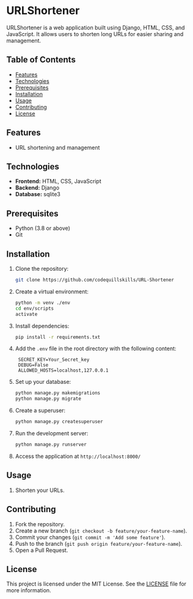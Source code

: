 # URLShortener

URLShortener is a web application built using Django, HTML, CSS, and JavaScript. It allows users to shorten long URLs for easier sharing and management.

## Table of Contents

- [Features](#features)
- [Technologies](#technologies)
- [Prerequisites](#prerequisites)
- [Installation](#installation)
- [Usage](#usage)
- [Contributing](#contributing)
- [License](#license)

## Features

- URL shortening and management

## Technologies

- **Frontend:** HTML, CSS, JavaScript
- **Backend:** Django
- **Database:** sqlite3

## Prerequisites

- Python (3.8 or above)
- Git

## Installation

1. Clone the repository:

   ```bash
   git clone https://github.com/codequillskills/URL-Shortener
   ```

2. Create a virtual environment:

   ```bash
   python -m venv ./env
   cd env/scripts
   activate
   ```

3. Install dependencies:

   ```bash
   pip install -r requirements.txt
   ```

4. Add the `.env` file in the root directory with the following content:

   ```plaintext
    SECRET_KEY=Your_Secret_key
    DEBUG=False
    ALLOWED_HOSTS=localhost,127.0.0.1
   ```

5. Set up your database:

   ```bash
   python manage.py makemigrations
   python manage.py migrate
   ```

6. Create a superuser:

   ```bash
   python manage.py createsuperuser
   ```

7. Run the development server:

   ```bash
   python manage.py runserver
   ```

8. Access the application at `http://localhost:8000/`

## Usage

1. Shorten your URLs.

## Contributing

1. Fork the repository.
2. Create a new branch (`git checkout -b feature/your-feature-name`).
3. Commit your changes (`git commit -m 'Add some feature'`).
4. Push to the branch (`git push origin feature/your-feature-name`).
5. Open a Pull Request.

## License

This project is licensed under the MIT License. See the [LICENSE](LICENSE) file for more information.